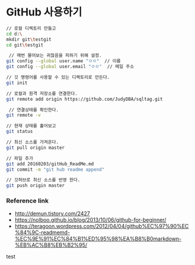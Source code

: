# GitHub 사용하기 



```bash
// 로컬 디렉토리 만들고
cd d:\
mkdir git\testgit
cd git\testgit

 // 매번 물어보는 귀찮음을 피하기 위해 설정.
git config --global user.name "ㅇㅇ"  // 이름
git config --global user.email "ㅇㅇ"  // 메일 주소 

// 깃 명령어를 사용할 수 있는 디렉토리로 만든다.
git init            

// 로컬과 원격 저장소를 연결한다.
git remote add origin https://github.com/JudyDBA/sqltag.git 

 // 연결상태를 확인한다.
git remote -v 

// 현재 상태를 훑어보고
git status          

// 최신 소스를 가져온다. 
git pull origin master 

// 파일 추가 
git add 20160203/gitHub_ReadMe.md
git commit -m "git hub readme append"

// 깃허브로 최신 소스를 반영 한다. 
git push origin master 

```


### Reference link
* http://demun.tistory.com/2427
* https://nolboo.github.io/blog/2013/10/06/github-for-beginner/
* https://teragoon.wordpress.com/2012/04/04/github%EC%97%90%EC%84%9C-readmemd-%EC%9E%91%EC%84%B1%ED%95%98%EA%B8%B0markdown-%EB%AC%B8%EB%B2%95/

test